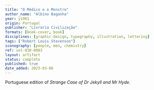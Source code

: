 ```yaml
---
title: "O Médico e o Monstro"
author_name: "Albino Baganha"
year: y1961
origin: Portugal
publisher: "Livraria Civilização"
formats: [book-cover, book]
disciplines: [graphic-design, typography, illustration, lettering]
tags: ["Robert Louis Stevenson"]
iconography: [people, men, chemistry]
ref: sol-030-0083
layout: artifact
status: complete
published: true
date_added: 2023-03-08
---
```


Portuguese edition of _Strange Case of Dr Jekyll and Mr Hyde_.
